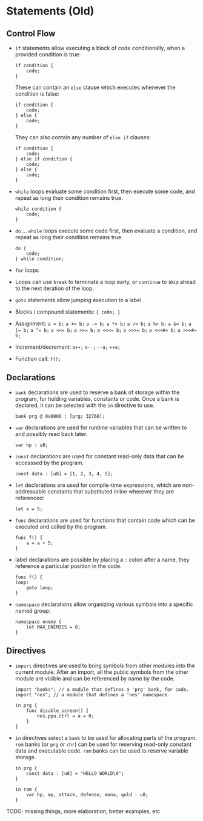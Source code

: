# Statements \(Old\)

## Control Flow

* `if` statements allow executing a block of code conditionally, when a provided condition is true:

  ```text
  if condition {
      code;
  }
  ```

  These can contain an `else` clause which executes whenever the condition is false:

  ```text
  if condition {
      code;
  } else {
      code;
  }
  ```

  They can also contain any number of `else if` clauses:

  ```text
  if condition {
      code;
  } else if condition {
      code;
  } else {
      code;
  }
  ```

* `while` loops evaluate some condition first, then execute some code, and repeat as long their condition remains true.

  ```text
  while condition {
      code;
  }
  ```

* `do` ... `while` loops execute some code first, then evaluate a condition, and repeat as long their condition remains true.

  ```text
  do {
      code;
  } while condition;
  ```

* `for` loops
* Loops can use `break` to terminate a loop early, or `continue` to skip ahead to the next iteration of the loop.
* `goto` statements allow jumping execution to a label.
* Blocks / compound statements: `{ code; }`
* Assignment: `a = b;` `a += b;` `a -= b;` `a *= b;` `a /= b;` `a %= b;` `a &= b;` `a |= b;` `a ^= b;` `a <<= b;` `a >>= b;` `a <<<= b;` `a >>>= b;` `a <<<#= b;` `a >>>#= b;`
* Increment/decrement: `a++;` `a--;` `--a;` `++a;`
* Function call: `f();`

## Declarations

* `bank` declarations are used to reserve a bank of storage within the program, for holding variables, constants or code. Once a bank is declared, it can be selected with the `in` directive to use.

  ```text
  bank prg @ 0x8000 : [prg; 32768];
  ```

* `var` declarations are used for runtime variables that can be written to and possibly read back later.

  ```text
  var hp : u8;
  ```

* `const` declarations are used for constant read-only data that can be accesssed by the program.

  ```text
  const data : [u8] = [1, 2, 3, 4, 5];
  ```

* `let` declarations are used for compile-time expressions, which are non-addressable constants that substituted inline wherever they are referenced:

  ```text
  let x = 5;
  ```

* `func` declarations are used for functions that contain code which can be executed and called by the program.

  ```text
  func f() {
      a = a + 5;
  }
  ```

* label declarations are possible by placing a `:` colon after a name, they reference a particular position in the code.

  ```text
  func f() {
  loop:
      goto loop;
  }
  ```

* `namespace` declarations allow organizing various symbols into a specific named group:

  ```text
  namespace enemy {
      let MAX_ENEMIES = 8;
  }
  ```

## Directives

* `import` directives are used to bring symbols from other modules into the current module. After an import, all the public symbols from the other module are visible and can be referenced by name by the code.

  ```text
  import "banks"; // a module that defines a 'prg' bank, for code.
  import "nes"; // a module that defines a 'nes' namespace.

  in prg {
      func disable_screen() {        
          nes.ppu.ctrl = a = 0;
      }
  }
  ```

* `in` directives select a `bank` to be used for allocating parts of the program. `rom` banks \(or `prg` or `chr`\) can be used for reserving read-only constant data and executable code. `ram` banks can be used to reserve variable storage.

  ```text
  in prg {
      const data : [u8] = "HELLO WORLD\0";
  }

  in ram {
      var hp, mp, attack, defense, mana, gold : u8;
  }
  ```

TODO: missing things, more elaboration, better examples, etc

